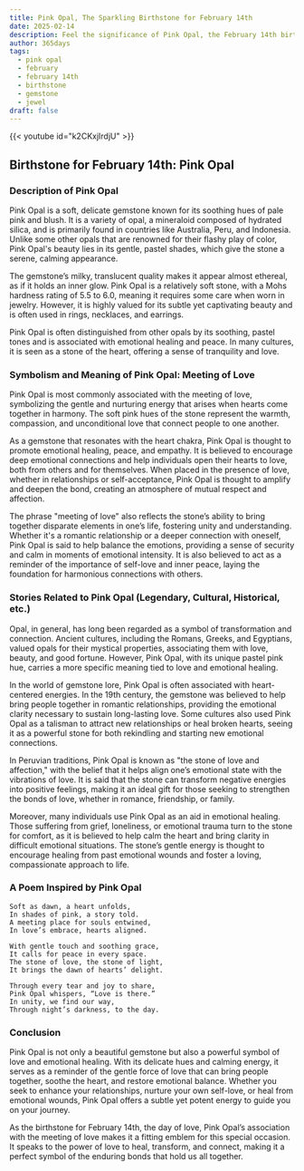 ```yaml
---
title: Pink Opal, The Sparkling Birthstone for February 14th
date: 2025-02-14
description: Feel the significance of Pink Opal, the February 14th birthstone symbolizing Meeting of love. Let its beauty and meaning brighten your day.
author: 365days
tags:
  - pink opal
  - february
  - february 14th
  - birthstone
  - gemstone
  - jewel
draft: false
---
```


{{< youtube id="k2CKxjIrdjU" >}}

## Birthstone for February 14th: Pink Opal

### Description of Pink Opal

Pink Opal is a soft, delicate gemstone known for its soothing hues of pale pink and blush. It is a variety of opal, a mineraloid composed of hydrated silica, and is primarily found in countries like Australia, Peru, and Indonesia. Unlike some other opals that are renowned for their flashy play of color, Pink Opal's beauty lies in its gentle, pastel shades, which give the stone a serene, calming appearance.

The gemstone’s milky, translucent quality makes it appear almost ethereal, as if it holds an inner glow. Pink Opal is a relatively soft stone, with a Mohs hardness rating of 5.5 to 6.0, meaning it requires some care when worn in jewelry. However, it is highly valued for its subtle yet captivating beauty and is often used in rings, necklaces, and earrings.

Pink Opal is often distinguished from other opals by its soothing, pastel tones and is associated with emotional healing and peace. In many cultures, it is seen as a stone of the heart, offering a sense of tranquility and love.

### Symbolism and Meaning of Pink Opal: Meeting of Love

Pink Opal is most commonly associated with the meeting of love, symbolizing the gentle and nurturing energy that arises when hearts come together in harmony. The soft pink hues of the stone represent the warmth, compassion, and unconditional love that connect people to one another.

As a gemstone that resonates with the heart chakra, Pink Opal is thought to promote emotional healing, peace, and empathy. It is believed to encourage deep emotional connections and help individuals open their hearts to love, both from others and for themselves. When placed in the presence of love, whether in relationships or self-acceptance, Pink Opal is thought to amplify and deepen the bond, creating an atmosphere of mutual respect and affection.

The phrase "meeting of love" also reflects the stone’s ability to bring together disparate elements in one’s life, fostering unity and understanding. Whether it's a romantic relationship or a deeper connection with oneself, Pink Opal is said to help balance the emotions, providing a sense of security and calm in moments of emotional intensity. It is also believed to act as a reminder of the importance of self-love and inner peace, laying the foundation for harmonious connections with others.

### Stories Related to Pink Opal (Legendary, Cultural, Historical, etc.)

Opal, in general, has long been regarded as a symbol of transformation and connection. Ancient cultures, including the Romans, Greeks, and Egyptians, valued opals for their mystical properties, associating them with love, beauty, and good fortune. However, Pink Opal, with its unique pastel pink hue, carries a more specific meaning tied to love and emotional healing.

In the world of gemstone lore, Pink Opal is often associated with heart-centered energies. In the 19th century, the gemstone was believed to help bring people together in romantic relationships, providing the emotional clarity necessary to sustain long-lasting love. Some cultures also used Pink Opal as a talisman to attract new relationships or heal broken hearts, seeing it as a powerful stone for both rekindling and starting new emotional connections.

In Peruvian traditions, Pink Opal is known as "the stone of love and affection," with the belief that it helps align one’s emotional state with the vibrations of love. It is said that the stone can transform negative energies into positive feelings, making it an ideal gift for those seeking to strengthen the bonds of love, whether in romance, friendship, or family.

Moreover, many individuals use Pink Opal as an aid in emotional healing. Those suffering from grief, loneliness, or emotional trauma turn to the stone for comfort, as it is believed to help calm the heart and bring clarity in difficult emotional situations. The stone’s gentle energy is thought to encourage healing from past emotional wounds and foster a loving, compassionate approach to life.

### A Poem Inspired by Pink Opal

```
Soft as dawn, a heart unfolds,  
In shades of pink, a story told.  
A meeting place for souls entwined,  
In love’s embrace, hearts aligned.

With gentle touch and soothing grace,  
It calls for peace in every space.  
The stone of love, the stone of light,  
It brings the dawn of hearts’ delight.

Through every tear and joy to share,  
Pink Opal whispers, “Love is there.”  
In unity, we find our way,  
Through night’s darkness, to the day.
```

### Conclusion

Pink Opal is not only a beautiful gemstone but also a powerful symbol of love and emotional healing. With its delicate hues and calming energy, it serves as a reminder of the gentle force of love that can bring people together, soothe the heart, and restore emotional balance. Whether you seek to enhance your relationships, nurture your own self-love, or heal from emotional wounds, Pink Opal offers a subtle yet potent energy to guide you on your journey.

As the birthstone for February 14th, the day of love, Pink Opal’s association with the meeting of love makes it a fitting emblem for this special occasion. It speaks to the power of love to heal, transform, and connect, making it a perfect symbol of the enduring bonds that hold us all together.